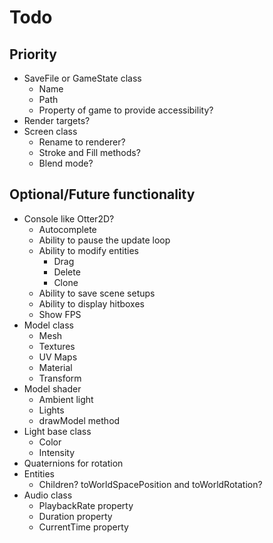 # Todo

## Priority
* SaveFile or GameState class
    * Name
    * Path
    * Property of game to provide accessibility?
* Render targets?
* Screen class
    * Rename to renderer?
    * Stroke and Fill methods?
    * Blend mode?

## Optional/Future functionality
* Console like Otter2D?
    * Autocomplete
    * Ability to pause the update loop
    * Ability to modify entities
        * Drag
        * Delete
        * Clone
    * Ability to save scene setups
    * Ability to display hitboxes
    * Show FPS
* Model class
    * Mesh
    * Textures
    * UV Maps
    * Material
    * Transform
* Model shader
    * Ambient light
    * Lights
    * drawModel method
* Light base class
    * Color
    * Intensity
* Quaternions for rotation
* Entities
    * Children? toWorldSpacePosition and toWorldRotation?
* Audio class
    * PlaybackRate property
    * Duration property
    * CurrentTime property